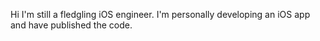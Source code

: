 Hi 
I'm still a fledgling iOS engineer. 
I'm personally developing an iOS app and have published the code.

<!---
amefure/amefure is a ✨ special ✨ repository because its `README.md` (this file) appears on your GitHub profile.
You can click the Preview link to take a look at your changes.
--->
